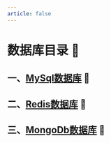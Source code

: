```yaml
---
article: false
---
```

# 数据库目录  :love_letter:
## 一、[MySql数据库](/sql/mysql/)  :clown_face:
## 二、[Redis数据库](/sql/redis/)  :clown_face:
## 三、[MongoDb数据库](/sql/mongodb/)  :clown_face: